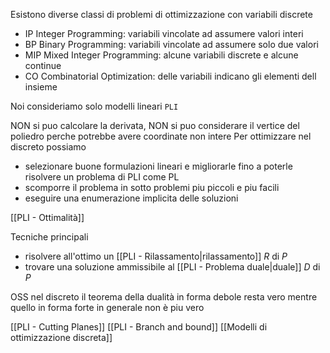 Esistono diverse classi di problemi di ottimizzazione con variabili discrete
- IP Integer Programming: variabili vincolate ad assumere valori interi
- BP Binary Programming: variabili vincolate ad assumere solo due valori
- MIP Mixed Integer Programming: alcune variabili discrete e alcune continue
- CO Combinatorial Optimization: delle variabili indicano gli elementi dell insieme 

Noi consideriamo solo modelli lineari `PLI`

NON si puo calcolare la derivata, NON si puo considerare il vertice del poliedro perche potrebbe avere coordinate non intere
Per ottimizzare nel discreto possiamo
- selezionare buone formulazioni lineari e migliorarle fino a poterle risolvere un problema di PLI come PL
- scomporre il problema in sotto problemi piu piccoli e piu facili
- eseguire una enumerazione implicita delle soluzioni

[[PLI - Ottimalità]]

Tecniche principali
- risolvere all'ottimo un [[PLI - Rilassamento|rilassamento]] $R$ di $P$
- trovare una soluzione ammissibile al [[PLI - Problema duale|duale]] $D$ di $P$

OSS nel discreto il teorema della dualità in forma debole resta vero mentre quello in forma forte in generale non è piu vero

[[PLI - Cutting Planes]]
[[PLI - Branch and bound]]
[[Modelli di ottimizzazione discreta]]